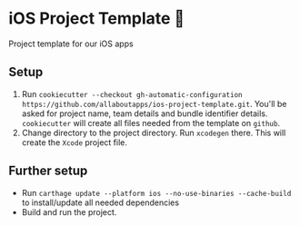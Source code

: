# iOS Project Template 📱
Project template for our iOS apps

## Setup

1. Run `cookiecutter --checkout gh-automatic-configuration https://github.com/allaboutapps/ios-project-template.git`. You'll be asked for project name, team details and bundle identifier details. `cookiecutter` will create all files needed from the template on `github`.
2. Change directory to the project directory. Run `xcodegen` there. This will create the `Xcode` project file.

## Further setup
* Run `carthage update --platform ios --no-use-binaries --cache-build` to install/update all needed dependencies
* Build and run the project.
